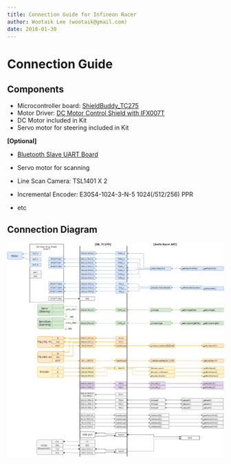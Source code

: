 ```yaml
---
title: Connection Guide for Infineon Racer
author: Wootaik Lee (wootaik@gmail.com)  
date: 2018-01-30
---
```


# Connection Guide

## Components
*   Microcontroller board: [ShieldBuddy_TC275](http://www.hitex.co.uk/embedded-technology/hardware/boards-modules/embedded-modules-by-processor/hitex-shieldbuddy-tc275/)
*   Motor Driver: [DC Motor Control Shield with IFX007T](https://www.infineon.com/cms/en/product/evaluation-boards/bldc-shield_ifx007t/)
*   DC Motor included in Kit
*   Servo motor for steering included in Kit

**[Optional]**

* [Bluetooth Slave UART Board](http://eleparts.co.kr/goods/view?no=3250018)

* Servo motor for scanning

* Line Scan Camera: TSL1401 X 2

* Incremental Encoder: E30S4-1024-3-N-5 1024(/512/256) PPR

* etc


## Connection Diagram
![ConnectionDiagram](images/ConnectionGuide_Connection_SB_TC27D.png)
